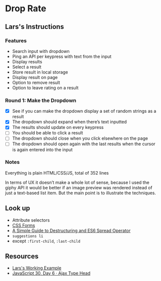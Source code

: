 # Drop Rate

## Lars's Instructions

### Features

- Search input with dropdown
- Ping an API per keypress with text from the input
- Display results
- Select a result
- Store result in local storage
- Display result on page
- Option to remove result
- Option to leave rating on a result

### Round 1: Make the Dropdown

- [x] See if you can make the dropdown display a set of random strings as a result
- [x] The dropdown should expand when there’s text inputted
- [x] The results should update on every keypress
- [ ] You should be able to click a result
- [ ] The dropdown should close when you click elsewhere on the page
- [ ] The dropdown should open again with the last results when the cursor is again entered into the input

### Notes

Everything is plain HTML/CSS/JS, total of 352 lines

In terms of UX it doesn’t make a whole lot of sense, because I used the giphy API it would be better if an image preview was rendered instead of just a text-based list item. But the main point is to illustrate the techniques.

## Look up

- Attribute selectors
- [CSS Forms](https://www.w3schools.com/css/css_form.asp)
- [A Simple Guide to Destructuring and ES6 Spread Operator](https://codeburst.io/a-simple-guide-to-destructuring-and-es6-spread-operator-e02212af5831)
- `suggestions li`
- except `:first-child`, `:last-child`

## Resources

- [Lars's Working Example](https://datene.github.io/droprate/index.html)
- [JavaScript 30, Day 6 · Ajax Type Head](https://javascript30.com/)